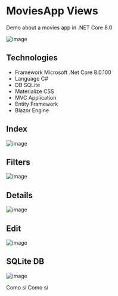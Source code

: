 # MoviesApp Views
Demo about a movies app in .NET Core 8.0

![image](https://github.com/JDVelasquezO/MoviesApp/assets/27173723/8fa01f9e-b615-4d76-9d0a-41d5ecf98c44)

## Technologies
- Framework Microsoft .Net Core 8.0.100
- Language C#
- DB SQLite
- Materialize CSS
- MVC Application
- Entity Framework
- Blazor Engine

## Index
![image](https://github.com/JDVelasquezO/MoviesApp/assets/27173723/6184bc05-8147-41e7-b9c7-fe548484183d)

## Filters
![image](https://github.com/JDVelasquezO/MoviesApp/assets/27173723/5c7f3721-519f-4ed2-9527-6fd4dd7c7e3d)

## Details
![image](https://github.com/JDVelasquezO/MoviesApp/assets/27173723/0016c112-5034-4017-8476-5bfb6a515198)

## Edit
![image](https://github.com/JDVelasquezO/MoviesApp/assets/27173723/8ee3671f-fb9e-48d1-b0dc-3a121e8d0552)

## SQLite DB
![image](https://github.com/JDVelasquezO/MoviesApp/assets/27173723/05cde98a-424e-46fd-8e8c-8d3a339fd94d)

Como si Como si 

